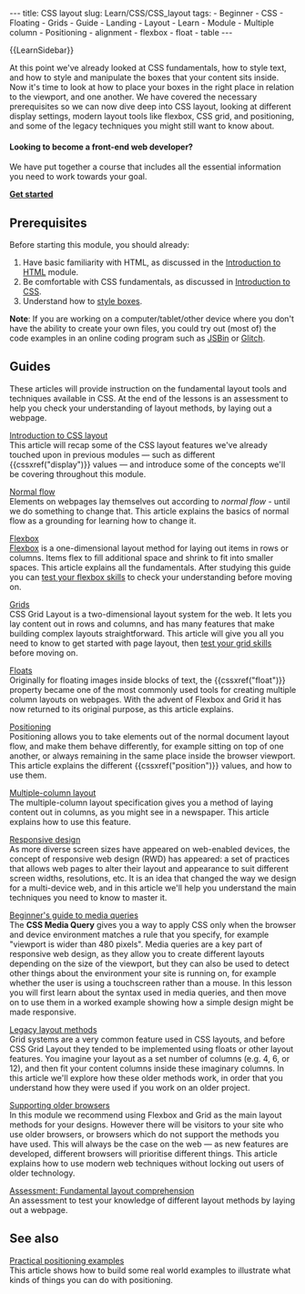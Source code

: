 --- title: CSS layout slug: Learn/CSS/CSS\_layout tags: - Beginner - CSS - Floating - Grids - Guide - Landing - Layout - Learn - Module - Multiple column - Positioning - alignment - flexbox - float - table ---

{{LearnSidebar}}

At this point we've already looked at CSS fundamentals, how to style text, and how to style and manipulate the boxes that your content sits inside. Now it's time to look at how to place your boxes in the right place in relation to the viewport, and one another. We have covered the necessary prerequisites so we can now dive deep into CSS layout, looking at different display settings, modern layout tools like flexbox, CSS grid, and positioning, and some of the legacy techniques you might still want to know about.

#### Looking to become a front-end web developer?

We have put together a course that includes all the essential information you need to work towards your goal.

[**Get started**](/en-US/docs/Learn/Front-end_web_developer)

Prerequisites
-------------

Before starting this module, you should already:

1.  Have basic familiarity with HTML, as discussed in the [Introduction to HTML](/en-US/docs/Learn/HTML/Introduction_to_HTML) module.
2.  Be comfortable with CSS fundamentals, as discussed in [Introduction to CSS](/en-US/docs/Learn/CSS/First_steps).
3.  Understand how to [style boxes](/en-US/docs/Learn/CSS/Building_blocks).

**Note**: If you are working on a computer/tablet/other device where you don't have the ability to create your own files, you could try out (most of) the code examples in an online coding program such as [JSBin](https://jsbin.com/) or [Glitch](https://glitch.com/).

Guides
------

These articles will provide instruction on the fundamental layout tools and techniques available in CSS. At the end of the lessons is an assessment to help you check your understanding of layout methods, by laying out a webpage.

 [Introduction to CSS layout](/en-US/docs/Learn/CSS/CSS_layout/Introduction)   
This article will recap some of the CSS layout features we've already touched upon in previous modules — such as different {{cssxref("display")}} values — and introduce some of the concepts we'll be covering throughout this module.

 [Normal flow](/en-US/docs/Learn/CSS/CSS_layout/Normal_Flow)   
Elements on webpages lay themselves out according to *normal flow* - until we do something to change that. This article explains the basics of normal flow as a grounding for learning how to change it.

[Flexbox](/en-US/docs/Learn/CSS/CSS_layout/Flexbox)  
[Flexbox](/en-US/docs/Web/CSS/CSS_Flexible_Box_Layout/Typical_Use_Cases_of_Flexbox) is a one-dimensional layout method for laying out items in rows or columns. Items flex to fill additional space and shrink to fit into smaller spaces. This article explains all the fundamentals. After studying this guide you can [test your flexbox skills](/en-US/docs/Learn/CSS/CSS_layout/Flexbox_skills) to check your understanding before moving on.

[Grids](/en-US/docs/Learn/CSS/CSS_layout/Grids)  
CSS Grid Layout is a two-dimensional layout system for the web. It lets you lay content out in rows and columns, and has many features that make building complex layouts straightforward. This article will give you all you need to know to get started with page layout, then [test your grid skills](/en-US/docs/Learn/CSS/CSS_layout/Grid_skills) before moving on.

[Floats](/en-US/docs/Learn/CSS/CSS_layout/Floats)  
Originally for floating images inside blocks of text, the {{cssxref("float")}} property became one of the most commonly used tools for creating multiple column layouts on webpages. With the advent of Flexbox and Grid it has now returned to its original purpose, as this article explains.

 [Positioning](/en-US/docs/Learn/CSS/CSS_layout/Positioning)   
Positioning allows you to take elements out of the normal document layout flow, and make them behave differently, for example sitting on top of one another, or always remaining in the same place inside the browser viewport. This article explains the different {{cssxref("position")}} values, and how to use them.

 [Multiple-column layout](/en-US/docs/Learn/CSS/CSS_layout/Multiple-column_Layout)   
The multiple-column layout specification gives you a method of laying content out in columns, as you might see in a newspaper. This article explains how to use this feature.

 [Responsive design](/en-US/docs/Learn/CSS/CSS_layout/Responsive_Design)   
As more diverse screen sizes have appeared on web-enabled devices, the concept of responsive web design (RWD) has appeared: a set of practices that allows web pages to alter their layout and appearance to suit different screen widths, resolutions, etc. It is an idea that changed the way we design for a multi-device web, and in this article we'll help you understand the main techniques you need to know to master it.

 [Beginner's guide to media queries](/en-US/docs/Learn/CSS/CSS_layout/Media_queries)   
The **CSS Media Query** gives you a way to apply CSS only when the browser and device environment matches a rule that you specify, for example "viewport is wider than 480 pixels". Media queries are a key part of responsive web design, as they allow you to create different layouts depending on the size of the viewport, but they can also be used to detect other things about the environment your site is running on, for example whether the user is using a touchscreen rather than a mouse. In this lesson you will first learn about the syntax used in media queries, and then move on to use them in a worked example showing how a simple design might be made responsive.

 [Legacy layout methods](/en-US/docs/Learn/CSS/CSS_layout/Legacy_Layout_Methods)   
Grid systems are a very common feature used in CSS layouts, and before CSS Grid Layout they tended to be implemented using floats or other layout features. You imagine your layout as a set number of columns (e.g. 4, 6, or 12), and then fit your content columns inside these imaginary columns. In this article we'll explore how these older methods work, in order that you understand how they were used if you work on an older project.

 [Supporting older browsers](/en-US/docs/Learn/CSS/CSS_layout/Supporting_Older_Browsers)   
In this module we recommend using Flexbox and Grid as the main layout methods for your designs. However there will be visitors to your site who use older browsers, or browsers which do not support the methods you have used. This will always be the case on the web — as new features are developed, different browsers will prioritise different things. This article explains how to use modern web techniques without locking out users of older technology.

 [Assessment: Fundamental layout comprehension](/en-US/docs/Learn/CSS/CSS_layout/Fundamental_Layout_Comprehension)   
An assessment to test your knowledge of different layout methods by laying out a webpage.

See also
--------

 [Practical positioning examples](/en-US/docs/Learn/CSS/CSS_layout/Practical_positioning_examples)   
This article shows how to build some real world examples to illustrate what kinds of things you can do with positioning.
